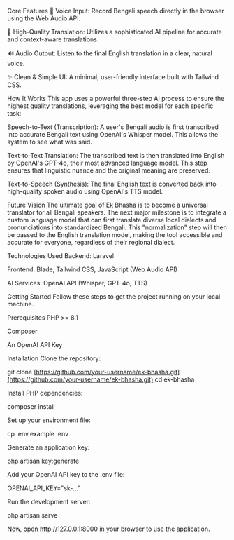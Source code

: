 Core Features
🎤 Voice Input: Record Bengali speech directly in the browser using the Web Audio API.

🧠 High-Quality Translation: Utilizes a sophisticated AI pipeline for accurate and context-aware translations.

🔊 Audio Output: Listen to the final English translation in a clear, natural voice.

✨ Clean & Simple UI: A minimal, user-friendly interface built with Tailwind CSS.

How It Works
This app uses a powerful three-step AI process to ensure the highest quality translations, leveraging the best model for each specific task:

Speech-to-Text (Transcription): A user's Bengali audio is first transcribed into accurate Bengali text using OpenAI's Whisper model. This allows the system to see what was said.

Text-to-Text Translation: The transcribed text is then translated into English by OpenAI's GPT-4o, their most advanced language model. This step ensures that linguistic nuance and the original meaning are preserved.

Text-to-Speech (Synthesis): The final English text is converted back into high-quality spoken audio using OpenAI's TTS model.

Future Vision
The ultimate goal of Ek Bhasha is to become a universal translator for all Bengali speakers. The next major milestone is to integrate a custom language model that can first translate diverse local dialects and pronunciations into standardized Bengali. This "normalization" step will then be passed to the English translation model, making the tool accessible and accurate for everyone, regardless of their regional dialect.

Technologies Used
Backend: Laravel

Frontend: Blade, Tailwind CSS, JavaScript (Web Audio API)

AI Services: OpenAI API (Whisper, GPT-4o, TTS)

Getting Started
Follow these steps to get the project running on your local machine.

Prerequisites
PHP >= 8.1

Composer

An OpenAI API Key

Installation
Clone the repository:

git clone [https://github.com/your-username/ek-bhasha.git](https://github.com/your-username/ek-bhasha.git)
cd ek-bhasha

Install PHP dependencies:

composer install

Set up your environment file:

cp .env.example .env

Generate an application key:

php artisan key:generate

Add your OpenAI API key to the .env file:

OPENAI_API_KEY="sk-..."

Run the development server:

php artisan serve

Now, open http://127.0.0.1:8000 in your browser to use the application.
